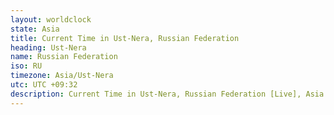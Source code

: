 ```yaml
---
layout: worldclock
state: Asia
title: Current Time in Ust-Nera, Russian Federation
heading: Ust-Nera
name: Russian Federation
iso: RU
timezone: Asia/Ust-Nera
utc: UTC +09:32
description: Current Time in Ust-Nera, Russian Federation [Live], Asia. Live update now time in Ust-Nera, timezone Asia/Ust-Nera, UTC +09:32, Country ISO code & Current Local Time.
---
```


